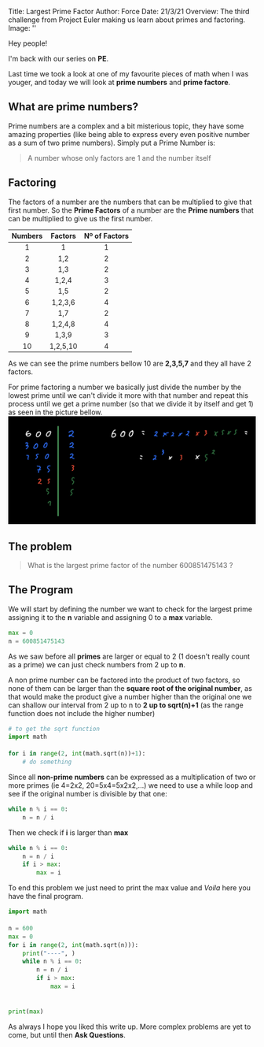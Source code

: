 Title: Largest Prime Factor
Author: Force
Date: 21/3/21
Overview: The third challenge from Project Euler making us learn about primes and factoring.
Image: ''

Hey people! 

I'm back with our series on **PE**.

Last time we took a look at one of my favourite pieces of math when I was youger, and today we will look at **prime numbers** and **prime factore**.

## What are prime numbers?

Prime numbers are a complex and a bit misterious topic, they have some amazing properties (like being able to express every even positive number as a sum of two prime numbers). Simply put a Prime Number is:

> A number whose only factors are 1 and the number itself

## Factoring

The factors of a number are the numbers that can be multiplied to give that first number. So the **Prime Factors** of a number are the **Prime numbers** that can be multiplied to give us the first number.

| Numbers|Factors|Nº of Factors|
|:--:    |:--:   |:--:         |
|1       |1|1|
|2       |1,2|2|
|3       |1,3|2|
|4       |1,2,4|3|
|5       |1,5|2|
|6       |1,2,3,6|4|
|7       |1,7|2|
|8       |1,2,4,8|4|
|9       |1,3,9|3|
|10      |1,2,5,10|4|

As we can see the prime numbers bellow 10 are **2,3,5,7** and they all have 2 factors.

For prime factoring a number we basically just divide the number by the lowest prime until we can't divide it more with that number and repeat this process until we get a prime number (so that we divide it by itself and get 1) as seen in the picture bellow.
![fibonnaci](./assets/e3.png)

## The problem

> What is the largest prime factor of the number 600851475143 ?

## The Program

We will start by defining the number we want to check for the largest prime assigning it to the **n** variable and assigning 0 to a **max** variable.

```python
max = 0
n = 600851475143
```

As we saw before all **primes** are larger or equal to 2 (1 doesn't really count as a prime) we can just check numbers from 2 up to **n**.

A non prime number can be factored into the product of two factors, so none of them can be larger than the **square root of the original number**, as that would make the product give a number higher than the  original one we can shallow our interval from 2 up to n to **2 up to sqrt(n)+1** (as the range function does not include the higher number)

```python
# to get the sqrt function
import math

for i in range(2, int(math.sqrt(n))+1):
    # do something
```

Since all **non-prime numbers** can be expressed as a multiplication of two or more primes (ie 4=2x2, 20=5x4=5x2x2,...) we need to use a while loop and see if the original number is divisible by that one:

```python
while n % i == 0:
    n = n / i
```

Then we check if **i** is larger than **max**

```python
while n % i == 0:
    n = n / i
    if i > max:
        max = i
```

To end this problem we just need to print the max value and *Voila* here you have the final program.

```python
import math

n = 600
max = 0
for i in range(2, int(math.sqrt(n))):
    print("----", )
    while n % i == 0:
        n = n / i
        if i > max:
            max = i


print(max)
```

As always I hope you liked this write up. More complex problems are yet to come, but until then **Ask Questions**.

